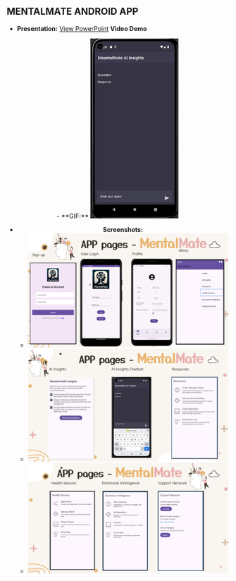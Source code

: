 ## MENTALMATE ANDROID APP

- **Presentation:** [View PowerPoint](https://github.com/ba-00001/DEMOS-PROJECTS/blob/main/resources/MENTALMATE-FILES/MentalMate%20FINAL.pptx)
**Video Demo**

<div align="center">
- **GIF:**   
<img src="https://github.com/ba-00001/DEMOS-PROJECTS/blob/main/resources/MENTALMATE-FILES/MENTALMATE_AI_GIF.gif" width="200" alt="Image 1">

- **Screenshots:** 
  - ![Screenshot 1](https://github.com/ba-00001/DEMOS-PROJECTS/blob/main/resources/MENTALMATE-FILES/MENTALMATE%20PAGES-1.png)
  - ![Screenshot 2](https://github.com/ba-00001/DEMOS-PROJECTS/blob/main/resources/MENTALMATE-FILES/MENTALMATE%20PAGES-2.png)
  - ![Screenshot 2](https://github.com/ba-00001/DEMOS-PROJECTS/blob/main/resources/MENTALMATE-FILES/MENTALMATE%20PAGES-3.png)

</div>


